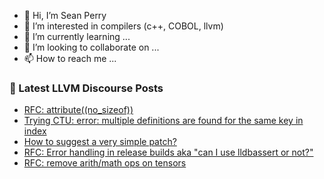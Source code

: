 - 👋 Hi, I’m Sean Perry
- 👀 I’m interested in compilers (c++, COBOL, llvm)
- 🌱 I’m currently learning ...
- 💞️ I’m looking to collaborate on ...
- 📫 How to reach me ...

<!---
s66perry/s66perry is a ✨ special ✨ repository because its `README.md` (this file) appears on your GitHub profile.
You can click the Preview link to take a look at your changes.
--->
### 📕 Latest LLVM Discourse Posts

<!-- DISCOURSE-LLVM:START -->
- [RFC: attribute&lpar;&lpar;no_sizeof&rpar;&rpar;](https://discourse.llvm.org/t/rfc-attribute-no-sizeof/74695#post_9)
- [Trying CTU: error: multiple definitions are found for the same key in index](https://discourse.llvm.org/t/trying-ctu-error-multiple-definitions-are-found-for-the-same-key-in-index/74608#post_3)
- [How to suggest a very simple patch?](https://discourse.llvm.org/t/how-to-suggest-a-very-simple-patch/74681#post_6)
- [RFC: Error handling in release builds aka &quot;can I use lldbassert or not?&quot;](https://discourse.llvm.org/t/rfc-error-handling-in-release-builds-aka-can-i-use-lldbassert-or-not/74738#post_9)
- [RFC: remove arith/math ops on tensors](https://discourse.llvm.org/t/rfc-remove-arith-math-ops-on-tensors/74357?page=3#post_42)
<!-- DISCOURSE-LLVM:END -->
